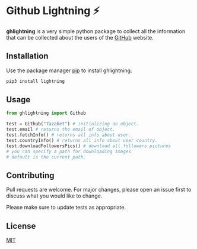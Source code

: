 # Github Lightning :zap:

**ghlightning** is a very simple python package to collect all the information that can be collected about the users of the [GitHub](http://github.com) website.

## Installation

Use the package manager [pip](https://pip.pypa.io/en/stable/) to install ghlightning.

```bash
pip3 install lightning
```

## Usage

```python
from ghlightning import Github

test = Github("7azabet") # initializing an object.
test.email # returns the email of object.
test.fetchInfo() # returns all info about user.
test.countryInfo() # returns all info about user country.
test.downloadFollowersPics() # download all followers pictures
# you can specify a path for downloading images
# default is the current path.
```

## Contributing
Pull requests are welcome. For major changes, please open an issue first to discuss what you would like to change.

Please make sure to update tests as appropriate.

## License
[MIT](https://choosealicense.com/licenses/mit/)
